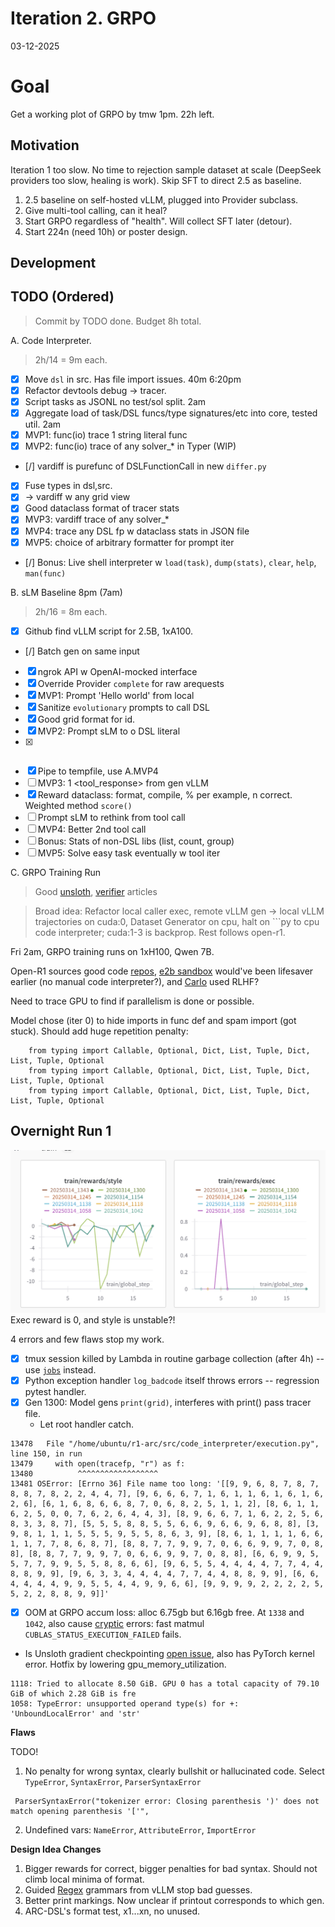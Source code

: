 # Iteration 2. GRPO
 
03-12-2025

# Goal

Get a working plot of GRPO by tmw 1pm. 22h left.

## Motivation

Iteration 1 too slow. No time to rejection sample dataset at scale (DeepSeek providers too slow, healing is work). Skip SFT to direct 2.5 as baseline.
1. 2.5 baseline on self-hosted vLLM, plugged into Provider subclass.
2. Give multi-tool calling, can it heal?
3. Start GRPO regardless of "health". Will collect SFT later (detour).
4. Start 224n (need 10h) or poster design.

## Development

## TODO (Ordered)

> Commit by TODO done. Budget 8h total.

A. Code Interpreter.
> 2h/14 = 9m each.
- [x] Move `dsl` in src. Has file import issues. 40m 6:20pm
- [x] Refactor devtools debug -> tracer.
- [x] Script tasks as JSONL no test/sol split. 2am
- [x] Aggregate load of task/DSL funcs/type signatures/etc into core, tested util. 2am
- [x] MVP1: func(io) trace 1 string literal func
- [x] MVP2: func(io) trace of any solver_* in Typer (WIP)
- [/] vardiff is purefunc of DSLFunctionCall in new `differ.py`
- [x] Fuse types in dsl,src.
- [x] -> vardiff w any grid view
- [x] Good dataclass format of tracer stats
- [x] MVP3: vardiff trace of any solver_*
- [x] MVP4: trace any DSL fp w dataclass stats in JSON file
- [x] MVP5: choice of arbitrary formatter for prompt iter
- [/] Bonus: Live shell interpreter w `load(task)`, `dump(stats)`, `clear`, `help`, `man(func)`
  
B. sLM Baseline 8pm (7am)
> 2h/16 = 8m each.
- [x] Github find vLLM script for 2.5B, 1xA100.
- [/] Batch gen on same input
- [x] ngrok API w OpenAI-mocked interface
- [x] Override Provider `complete` for raw arequests
- [x] MVP1: Prompt 'Hello world' from local
- [x] Sanitize `evolutionary` prompts to call DSL
- [x] Good grid format for id.
- [x] MVP2: Prompt sLM to o DSL literal
- [x] ```py format reward 
- [x] Pipe to tempfile, use A.MVP4
- [ ] MVP3: 1 <tool_response> from gen vLLM
- [x] Reward dataclass: format, compile, % per example, n correct. Weighted method `score()` 
- [ ] Prompt sLM to rethink from tool call
- [ ] MVP4: Better 2nd tool call
- [ ] Bonus: Stats of non-DSL libs (list, count, group)
- [ ] MVP5: Solve easy task eventually w tool iter

C. GRPO Training Run
> Good [unsloth](https://docs.unsloth.ai/basics/reasoning-grpo-and-rl), [verifier](https://github.com/willccbb/verifiers/blob/main/verifiers/envs/code_env.py) articles

> Broad idea: Refactor local caller exec, remote vLLM gen -> local vLLM trajectories on cuda:0, Dataset Generator on cpu, halt on ```py to cpu code interpreter; cuda:1-3 is backprop. Rest follows open-r1.

Fri 2am, GRPO training runs on 1xH100, Qwen 7B.

Open-R1 sources good code [repos](https://github.com/huggingface/open-r1/issues/28), [e2b sandbox](https://e2b.dev/) would've been lifesaver earlier (no manual code interpreter?), and [Carlo](https://e2b.dev/) used RLHF?

Need to trace GPU to find if parallelism is done or possible.

Model chose (iter 0) to hide imports in func def and spam import (got stuck). Should add huge repetition penalty:
```
    from typing import Callable, Optional, Dict, List, Tuple, Dict, List, Tuple, Optional
    from typing import Callable, Optional, Dict, List, Tuple, Dict, List, Tuple, Optional
    from typing import Callable, Optional, Dict, List, Tuple, Dict, List, Tuple, Optional
```

## Overnight Run 1

![Reward](../bin/reward_run_1.png)
Exec reward is 0, and style is unstable?!

4 errors and few flaws stop my work.
- [x] tmux session killed by Lambda in routine garbage collection (after 4h) -- use [`jobs`](https://www.geeksforgeeks.org/process-control-commands-unixlinux/) instead. 
- [x] Python exception handler `log_badcode` itself throws errors -- regression pytest handler.
- [x] Gen 1300: Model gens `print(grid)`, interferes with print() pass tracer file.
    - Let root handler catch.

```
13478   File "/home/ubuntu/r1-arc/src/code_interpreter/execution.py", line 150, in run
13479     with open(tracefp, "r") as f:
13480          ^^^^^^^^^^^^^^^^^^
13481 OSError: [Errno 36] File name too long: '[[9, 9, 6, 8, 7, 8, 7, 8, 8, 7, 8, 2, 2, 4, 4, 7], [9, 6, 6, 6, 7, 1, 6, 1, 1, 6, 1, 6, 1, 6, 2, 6], [6, 1, 6, 8, 6, 6, 8, 7, 0, 6, 8, 2, 5, 1, 1, 2], [8, 6, 1, 1, 6, 2, 5, 0, 0, 7, 6, 2, 6, 4, 4, 3], [8, 9, 6, 6, 7, 1, 6, 2, 2, 5, 6, 8, 3, 3, 8, 7], [5, 5, 5, 8, 8, 5, 5, 6, 6, 9, 6, 6, 9, 6, 8, 8], [3, 9, 8, 1, 1, 1, 5, 5, 5, 9, 5, 5, 8, 6, 3, 9], [8, 6, 1, 1, 1, 1, 6, 6, 1, 1, 7, 7, 8, 6, 8, 7], [8, 8, 7, 7, 9, 9, 7, 0, 6, 6, 9, 9, 7, 0, 8, 8], [8, 8, 7, 7, 9, 9, 7, 0, 6, 6, 9, 9, 7, 0, 8, 8], [6, 6, 9, 9, 5, 5, 7, 7, 9, 9, 5, 5, 8, 8, 6, 6], [9, 6, 5, 5, 4, 4, 4, 4, 7, 7, 4, 4, 8, 8, 9, 9], [9, 6, 3, 3, 4, 4, 4, 4, 7, 7, 4, 4, 8, 8, 9, 9], [6, 6, 4, 4, 4, 4, 9, 9, 5, 5, 4, 4, 9, 9, 6, 6], [9, 9, 9, 9, 2, 2, 2, 2, 5, 5, 2, 2, 8, 8, 9, 9]]'
```

- [x] OOM at GRPO accum loss: alloc 6.75gb but 6.16gb free.
At `1338` and `1042`, also cause [cryptic](https://chatgpt.com/share/67d4b42a-95c8-800b-b7b8-94a465ff484f) errors: fast matmul `CUBLAS_STATUS_EXECUTION_FAILED` fails.
- Is Unsloth gradient checkpointing [open issue](https://github.com/unslothai/unsloth/issues/1744#issuecomment-2683953959), also has PyTorch kernel error. Hotfix by lowering gpu_memory_utilization.
```
1118: Tried to allocate 8.50 GiB. GPU 0 has a total capacity of 79.10 GiB of which 2.28 GiB is fre
1058: TypeError: unsupported operand type(s) for +: 'UnboundLocalError' and 'str'
```

**Flaws**

TODO!

1. No penalty for wrong syntax, clearly bullshit or hallucinated code. Select `TypeError`, `SyntaxError`, `ParserSyntaxError`

```
 ParserSyntaxError("tokenizer error: Closing parenthesis ')' does not match opening parenthesis '['",
 ```
2. Undefined vars: `NameError`, `AttributeError`, `ImportError`

**Design Idea Changes**
1. Bigger rewards for correct, bigger penalties for bad syntax. Should not climb local minima of format.
2. Guided [Regex](https://github.com/joerunde/vllm/blob/538517515027c496263b8d1846d7bc16c67e923f/tests/entrypoints/llm/test_guided_generate.py) grammars from vLLM stop bad guesses.
3. Better print markings. Now unclear if printout corresponds to which gen.
4. ARC-DSL's format test, x1...xn, no unused.